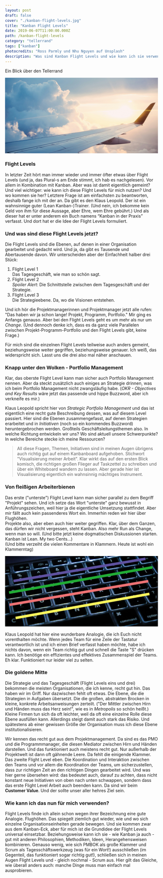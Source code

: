 ```yaml
---
layout: post
draft: false
cover: "./kanban-flight-levels.jpg"
title: "Kanban Flight Levels"
date: 2019-06-07T11:00:00.000Z
path: /kanban-flight-levels
category: "tellerrand"
tags: ["kanban"]
photocredits: "Ross Parmly und Nhu Nguyen auf Unsplash"
description: "Was sind Kanban Flight Levels und wie kann ich sie verwenden. Ein Blick über den Tellerrand."
---
```


Ein Blick über den Tellerrand

![Kanban Flight Levels](./kanban-flight-levels.jpg)

### Flight Levels

In letzter Zeit hört man immer wieder und immer öfter etwas über Flight Levels (und ja, das Plural-s am Ende stimmt, ich hab es nachgelesen). Vor allem in Kombination mit Kanban. Aber was ist damit eigentlich gemeint? Und viel wichtiger: wie kann ich diese Flight Levels für mich nutzen? Und wo kommen sie her? Letztere Frage ist am einfachsten zu beantworten, deshalb fange ich mit der an. Da gibt es den Klaus Leopold. Der ist ein wahnsinnige guter (Lean Kanban-)Trainer. (Und nein, ich bekomme kein Geld von ihm für diese Aussage, aber Ehre, wem Ehre gebührt.) Und als dieser hat er unter anderem ein Buch namens “Kanban in der Praxis” verfasst. Und dort hat er die Idee der Flight Levels formuliert.

### Und was sind diese Flight Levels jetzt?

Die Flight Levels sind die Ebenen, auf denen in einer Organisation gearbeitet und gedacht wird. Und ja, da gibt es Tausende und Abertausende davon. Wir unterscheiden aber der Einfachheit halber drei Stück:

1. Flight Level 1  
Das Tagesgeschäft, wie man so schön sagt.
2. Flight Level 2  
_Spoiler Alert_: Die Schnittstelle zwischen dem Tagesgeschäft und der Strategie.
3. Flight Level 3  
Die Strategieebene. Da, wo die Visionen entstehen.

Und ich hör die Projektmanagerinnen und Projektmanager jetzt alle rufen: "Das haben wir ja schon lange! Projekt, Programm, Portfolio." Mir ging es Anfangs genauso. Aber bei den Flight Levels geht es um mehr als nur um _Change_. (Und dennoch denke ich, dass es da ganz viele Parallelen zwischen Projekt-Programm-Portfolio und den Flight Levels gibt, keine Frage.)

Für mich sind die einzelnen Flight Levels teilweise auch anders gemeint, beziehungsweise weiter gegriffen, beziehungsweise genauer. Ich weiß, das widerspricht sich. Lasst uns die drei also mal näher anschauen.

### Knapp unter den Wolken - Portfolio Management

Klar, das oberste Flight Level kann man sicher auch Portfolio Management nennen. Aber da steckt zusätzlich auch einiges an Strategie drinnen, was ich beim Portfolio Management nicht zwangsläufig habe. (_OKR - Objectives and Key Results_ wäre jetzt das passende und hippe Buzzword, aber ich verkneife es mir.)

Klaus Leopold spricht hier von _Strategic Portfolio Management_ und das ist eigentlich eine recht gute Beschreibung dessen, was auf diesem Level passiert. Hier sind die Ebenen zusammengefasst, auf denen Strategien erarbeitet und in _Initiativen_ (noch so ein kommendes Buzzword) heruntergebrochen werden. Großteils Geschäftsleitungsthemen also. In welche Richtung entwickeln wir uns? Wo sind aktuell unsere Schwerpunkte? In welche Bereiche stecke ich meine Ressourcen?

> All diese Fragen, Themen, Initiativen sind in meinen Augen übrigens auch richtig gut auf einem Kanbanboard aufgehoben. Stichwort "Visualisierung meiner Arbeit". Klar wirkt das auf den ersten Blick komisch, die richtigen großen Flieger auf Taskzettel zu schreiben und über ein Whiteboard wandern zu lassen. Aber gerade hier ist Visualisierung eigentlich ein wahnsinnig mächtiges Instrument.

### Von fleißigen Arbeiterbienen

Das erste ("unterste") Flight Level kann man sicher parallel zu dem Begriff "Projekt" sehen. Und ich setze das Wort "unterste" ganz bewusst in Anführungszeichen, weil hier ja die eigentliche Umsetzung stattfindet. Aber mir fällt auch kein passenderes Wort ein. Immerhin reden wir hier über Flughöhen.  
Projekte also, aber eben auch hier weiter gegriffen. Klar, über dem Ganzen, das dürfen wir nicht vergessen, steht Kanban. Also mehr Run als Change, wenn man so will. (Und bitte jetzt keine dogmatischen Diskussionen starten. Kanban ist Lean. My two Cents…)  
(Und bitte verzeiht die vielen Kommentare in Klammern. Heute ist wohl ein Klammerntag)

![Kanban Flight Levels Keyboard](./kanban-keyboard.jpg)

Klaus Leopold hat hier eine wunderbare Analogie, die ich Euch nicht vorenthalten möchte. Wenn jedes Team für eine Zeile der Tastatur verantwortlich ist und ich einen Brief verfasst haben möchte, habe ich nichts davon, wenn ein Team richtig gut und schnell die Taste "S" drücken kann. Ich benötige ein effizientes und effektives Zusammenspiel der Teams. Eh klar. Funktioniert nur leider viel zu selten.

### Die goldene Mitte

Die Strategie und das Tagesgeschäft (Flight Levels eins und drei) bekommen die meisten Organisationen, die ich kenne, recht gut hin. Das haben wir im Griff. Nur dazwischen fehlt oft etwas. Die Ebene, die die Strategien in Aufgaben übersetzt. Die die großen, abstrakten Brocken in kleine, konkrete Arbeitsanweisungen zerteilt. ("Der Mittler zwischen Hirn und Händen muss das Herz sein!", wie es in _Metropolis_ so schön heißt.) Kleine Firmen tun sich da oft leichter, weil da oft eine einzelne Rolle diese Ebene ausfüllen kann. Allerdings steigt damit auch stark das Risiko. Und spätestens ab einer gewissen Größe der Organisation muss ich diese Ebene institutionalisieren.

Wir kennen das recht gut aus dem Projektmanagement. Da sind es das PMO und die Programmmanager, die diesen Mediator zwischen Hirn und Händen darstellen. Und das funktioniert auch meistens recht gut. Nur außerhalb der Projektwelt ist dann oft gähnende Leere. Da fehlt die einigende Klammer. Das zweite Flight Level eben. Die Koordination und Interaktion zwischen den Teams und vor allem die Koordination der Teams, um sicherzustellen, dass zur richtigen Zeit an den richtigen Dingen gearbeitet wird. Und was hier gerne übersehen wird: das bedeutet auch, darauf zu achten, dass nicht konstant neue Initiativen von oben nach unten schwappen, sondern dass das erste Flight Level Arbeit auch beenden kann. Da sind wir beim __Customer Value__. Und der sollte unser aller hehres Ziel sein.

### Wie kann ich das nun für mich verwenden?

Flight Levels finde ich allein schon wegen ihrer Bezeichnung eine gute Analogie. Flughöhen. Das spiegelt ziemlich gut wieder, wie und wo sich einzelne Organisationseinheiten gerade bewegen. Und sie kommen zwar aus dem Kanban-Eck, aber für mich ist die Grundidee der Flight Levels universal einsetzbar. Beziehungsweise kann ich sie - wie Kanban ja auch - gut mit anderen Philosophien, Methodiken, Ideen, Herangehensweisen kombinieren. Genauso wenig, wie sich PMBOK als große Klammer und Scrum als Tagesschäftswerkzeug (was für ein Wort!) ausschließen (im Gegenteil, das funktioniert sogar richtig gut!), schließen sich in meinen Augen Flight Levels und - gleich nochmal - Scrum aus. Hier gilt das Gleiche, wie überall anders auch: manche Dinge muss man einfach mal ausprobieren.
